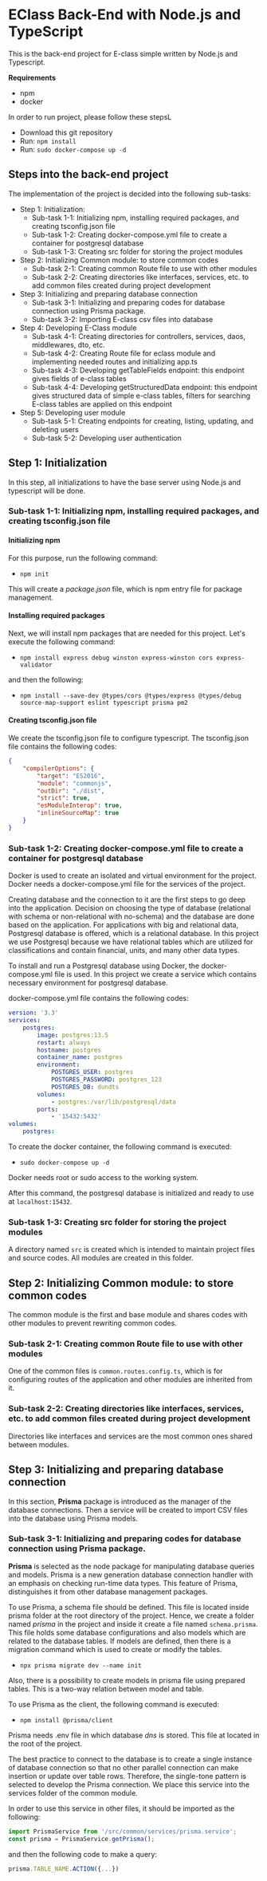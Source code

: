 # EClass Back-End with Node.js and TypeScript

This is the back-end project for E-class simple written by Node.js and Typescript.

**Requirements**
* npm
* docker

In order to run project, please follow these stepsL
* Download this git repository
* Run: `npm install`
* Run: `sudo docker-compose up -d`

## Steps into the back-end project
The implementation of the project is decided into the following sub-tasks:
* Step 1: Initialization:
    * Sub-task 1-1: Initializing npm, installing required packages, and creating tsconfig.json file
    * Sub-task 1-2: Creating docker-compose.yml file to create a container for postgresql database
    * Sub-task 1-3: Creating src folder for storing the project modules
* Step 2: Initializing Common module: to store common codes
    * Sub-task 2-1: Creating common Route file to use with other modules
    * Sub-task 2-2: Creating directories like interfaces, services, etc. to add common files created during project development
* Step 3: Initializing and preparing database connection
    * Sub-task 3-1: Initializing and preparing codes for database connection using Prisma package.
    * Sub-task 3-2: Importing E-class csv files into database
* Step 4: Developing E-Class module
    * Sub-task 4-1: Creating directories for controllers, services, daos, middlewares, dto, etc.
    * Sub-task 4-2: Creating Route file for eclass module and implementing needed routes and initializing app.ts
    * Sub-task 4-3: Developing getTableFields endpoint: this endpoint gives fields of e-class tables
    * Sub-task 4-4: Developing getStructuredData endpoint: this endpoint gives structured data of simple e-class tables, filters for searching E-class tables are applied on this endpoint
* Step 5: Developing user module
    * Sub-task 5-1: Creating endpoints for creating, listing, updating, and deleting users
    * Sub-task 5-2: Developing user authentication

## Step 1: Initialization
In this step, all initializations to have the base server using Node.js and typescript will be done.

### Sub-task 1-1: Initializing npm, installing required packages, and creating tsconfig.json file
#### Initializing npm
For this purpose, run the following command:

* `npm init`

This will create a *package.json* file, which is npm entry file for package management.

#### Installing required packages

Next, we will install npm packages that are needed for this project.
Let's execute the following command:

* `npm install express debug winston express-winston cors express-validator`

and then the following:

* `npm install --save-dev @types/cors @types/express @types/debug source-map-support eslint typescript prisma pm2`

#### Creating tsconfig.json file

We create the tsconfig.json file to configure typescript. The tsconfig.json file contains the following codes:

```json
{
    "compilerOptions": {
        "target": "ES2016",
        "module": "commonjs",
        "outDir": "./dist",
        "strict": true,
        "esModuleInterop": true,
        "inlineSourceMap": true
    }
}
```

### Sub-task 1-2: Creating docker-compose.yml file to create a container for postgresql database

Docker is used to create an isolated and virtual environment for the project. Docker needs a docker-compose.yml file for the services of the project.

Creating database and the connection to it are the first steps to go deep into the application.
Decision on choosing the type of database (relational with schema or non-relational with no-schema) and the database are done based on the application.
For applications with big and relational data, Postgresql database is offered, which is a relational database.
In this project we use Postgresql because we have relational tables which are utilized for classifications
and contain financial, units, and many other data types.

To install and run a Postgresql database using Docker, the docker-compose.yml file is used.
In this project we create a service which contains necessary environment for postgresql database.

docker-compose.yml file contains the following codes:

```yaml
version: '3.3'
services:
    postgres:
        image: postgres:13.5
        restart: always
        hostname: postgres
        container_name: postgres
        environment:
            POSTGRES_USER: postgres
            POSTGRES_PASSWORD: postgres_123
            POSTGRES_DB: dundts
        volumes:
            - postgres:/var/lib/postgresql/data
        ports:
            - '15432:5432'
volumes:
    postgres:
```

To create the docker container, the following command is executed:

* `sudo docker-compose up -d`

Docker needs root or sudo access to the working system.

After this command, the postgresql database is initialized and ready to use at `localhost:15432`.

### Sub-task 1-3: Creating src folder for storing the project modules

A directory named `src` is created which is intended to maintain project files and source codes. 
All modules are created in this folder.

## Step 2: Initializing Common module: to store common codes

The common module is the first and base module and shares codes with other modules to prevent rewriting common codes.

### Sub-task 2-1: Creating common Route file to use with other modules

One of the common files is `common.routes.config.ts`, which is for configuring routes of the application and other modules are inherited from it.

### Sub-task 2-2: Creating directories like interfaces, services, etc. to add common files created during project development

Directories like interfaces and services are the most common ones shared between modules. 

## Step 3: Initializing and preparing database connection
In this section, **Prisma** package is introduced as the manager of the database connections.
Then a service will be created to import CSV files into the database using Prisma models.

### Sub-task 3-1: Initializing and preparing codes for database connection using Prisma package.
**Prisma** is selected as the node package for manipulating database queries and models.
Prisma is a new generation database connection handler with an emphasis on checking run-time data types.
This feature of Prisma, distinguishes it from other database management packages.

To use Prisma, a schema file should be defined.
This file is located inside prisma folder at the root directory of the project.
Hence, we create a folder named *prisma* in the project and inside it create a file named `schema.prisma`.
This file holds some database configurations and also models which are related to the database tables.
If models are defined, then there is a migration command which is used to create or modify the tables.

* `npx prisma migrate dev --name init`

Also, there is a possibility to create models in prisma file using prepared tables.
This is a two-way relation between model and table.

To use Prisma as the client, the following command is executed:

* `npm install @prisma/client`

Prisma needs .env file in which database *dns* is stored.
This file at located in the root of the project.

The best practice to connect to the database is to create a single instance of database connection
so that no other parallel connection can make insertion or update over table rows.
Therefore, the single-tone pattern is selected to develop the Prisma connection.
We place this service into the services folder of the common module.

In order to use this service in other files, it should be imported as the following:

```ts
import PrismaService from '/src/common/services/prisma.service';
const prisma = PrismaService.getPrisma();
```

and then the following code to make a query:

```ts
prisma.TABLE_NAME.ACTION({...})
```
